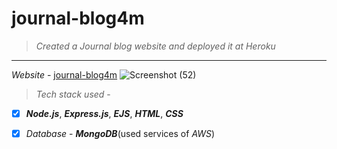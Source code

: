 # journal-blog4m
>_Created a Journal blog website and deployed it at Heroku_
----
_Website_ - [journal-blog4m](https://drive.google.com/file/d/1C2x1IDOqiRwmvXWnky5fPUrj4qBRyHHi/view?usp=share_link)
![Screenshot (52)](https://user-images.githubusercontent.com/66017717/210218358-e0a8c37f-b68a-4923-9c69-60526bb0e6d2.png)
>*Tech stack used* - 

- [x] _**Node.js**_, _**Express.js**_, _**EJS**_, _**HTML**_, _**CSS**_

- [x] _Database_ - _**MongoDB**_(used services of _AWS_)
